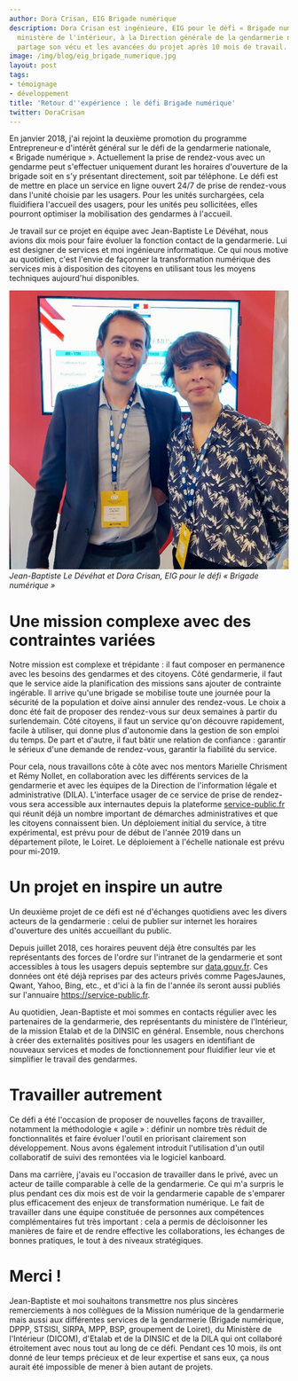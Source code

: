 ```yaml
---
author: Dora Crisan, EIG Brigade numérique
description: Dora Crisan est ingénieure, EIG pour le défi « Brigade numérique » au
  ministère de l'intérieur, à la Direction générale de la gendarmerie nationale. Elle
  partage son vécu et les avancées du projet après 10 mois de travail.
image: /img/blog/eig_brigade_numerique.jpg
layout: post
tags:
- témoignage
- développement
title: 'Retour d''expérience : le défi Brigade numérique'
twitter: DoraCrisan
---
```


En janvier 2018, j'ai rejoint la deuxième promotion du programme
Entrepreneur·e d'intérêt général sur le défi de la gendarmerie
nationale, « Brigade numérique ». Actuellement la prise de rendez-vous
avec un gendarme peut s'effectuer uniquement durant les horaires
d'ouverture de la brigade soit en s'y présentant directement, soit par
téléphone. Le défi est de mettre en place un service en ligne
ouvert 24/7 de prise de rendez-vous dans l'unité choisie par les
usagers. Pour les unités surchargées, cela fluidifiera l'accueil des
usagers, pour les unités peu sollicitées, elles pourront optimiser la
mobilisation des gendarmes à l'accueil. 

Je travail sur ce projet en équipe avec Jean-Baptiste Le Dévéhat, nous avions dix mois pour
faire évoluer la fonction contact de la gendarmerie. Lui est designer de services et moi ingénieure informatique.
Ce qui nous motive au quotidien, c'est l'envie de façonner la
transformation numérique des services mis à disposition des citoyens
en utilisant tous les moyens techniques aujourd'hui disponibles.

![Jean-Baptiste Le Dévéhat et Dora Crisan, EIG pour le défi « Brigade numérique »](/img/blog/eig_brigade_numerique.jpg)
_Jean-Baptiste Le Dévéhat et Dora Crisan, EIG pour le défi « Brigade numérique »_

# Une mission complexe avec des contraintes variées

Notre mission est complexe et trépidante : il faut composer en
permanence avec les besoins des gendarmes et des citoyens. Côté
gendarmerie, il faut que le service aide la planification des missions
sans ajouter de contrainte ingérable. Il arrive qu'une brigade se
mobilise toute une journée pour la sécurité de la population et doive
ainsi annuler des rendez-vous. Le choix a donc été fait de proposer
des rendez-vous sur deux semaines à partir du surlendemain. Côté
citoyens, il faut un service qu'on découvre rapidement, facile à
utiliser, qui donne plus d'autonomie dans la gestion de son emploi du
temps. De part et d'autre, il faut bâtir une relation de confiance :
garantir le sérieux d'une demande de rendez-vous, garantir la
fiabilité du service.

Pour cela, nous travaillons côte à côte avec nos mentors Marielle
Chrisment et Rémy Nollet, en collaboration avec les différents
services de la gendarmerie et avec les équipes de la Direction de
l'information légale et administrative (DILA). L'interface usager de
ce service de prise de rendez-vous sera accessible aux internautes
depuis la plateforme [service-public.fr](https://service-public.fr) qui réunit déjà un
nombre important de démarches administratives et que les citoyens
connaissent bien. Un déploiement initial du service, à titre
expérimental, est prévu pour de début de l'année 2019 dans un
département pilote, le Loiret. Le déploiement à l'échelle nationale
est prévu pour mi-2019.

# Un projet en inspire un autre

Un deuxième projet de ce défi est né d'échanges quotidiens avec les
divers acteurs de la gendarmerie : celui de publier sur internet les
horaires d'ouverture des unités accueillant du public.

Depuis juillet 2018, ces horaires peuvent déjà être consultés par les
représentants des forces de l'ordre sur l'intranet de la gendarmerie
et sont accessibles à tous les usagers depuis septembre sur
[data.gouv.fr](https://www.data.gouv.fr/fr/datasets/liste-des-unites-de-gendarmerie-accueillant-du-public-comprenant-leur-geolocalisation-et-leurs-horaires-douverture/). Ces
données ont été déjà reprises par des acteurs privés comme PagesJaunes, Qwant, Yahoo, Bing, etc., et d'ici à la fin de
l'année ils seront aussi publiés sur l'annuaire
https://service-public.fr.

Au quotidien, Jean-Baptiste et moi sommes en contacts régulier avec
les partenaires de la gendarmerie, des représentants du ministère de
l'Intérieur, de la mission Etalab et de la DINSIC en général.
Ensemble, nous cherchons à créer des externalités positives pour les
usagers en identifiant de nouveaux services et modes de fonctionnement
pour fluidifier leur vie et simplifier le travail des gendarmes.

# Travailler autrement

Ce défi a été l'occasion de proposer de nouvelles façons de
travailler, notamment la méthodologie « agile » : définir un nombre
très réduit de fonctionnalités et faire évoluer l'outil en priorisant
clairement son développement.  Nous avons également introduit
l'utilisation d'un outil collaboratif de suivi des remontées via le
logiciel kanboard.

Dans ma carrière, j'avais eu l'occasion de travailler dans le privé,
avec un acteur de taille comparable à celle de la gendarmerie.  Ce qui
m'a surpris le plus pendant ces dix mois est de voir la gendarmerie
capable de s'emparer plus efficacement des enjeux de transformation
numérique.  Le fait de travailler dans une équipe constituée de
personnes aux compétences complémentaires fut très important : cela a
permis de décloisonner les manières de faire et de rendre effective
les collaborations, les échanges de bonnes pratiques, le tout à des
niveaux stratégiques.

# Merci !

Jean-Baptiste et moi souhaitons transmettre nos plus sincères
remerciements à nos collègues de la Mission numérique de la
gendarmerie mais aussi aux différentes services de la gendarmerie
(Brigade numérique, DPPP, STSISI, SIRPA, MPP, BSP, groupement de
Loiret), du Ministère de l'Intérieur (DICOM), d'Etalab et
de la DINSIC et de la DILA qui ont collaboré étroitement avec nous tout au long de
ce défi.  Pendant ces 10 mois, ils ont donné de leur temps précieux et
de leur expertise et sans eux, ça nous aurait été impossible de mener
à bien autant de projets.
